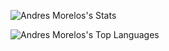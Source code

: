 
![Andres Morelos's Stats](https://github-readme-stats.vercel.app/api?username=andresmorelos&count_private=true&show_icons=true&theme=tokyonight)


![Andres Morelos's Top Languages](https://github-readme-stats.vercel.app/api/top-langs/?username=andresmorelos&layout=compact)

